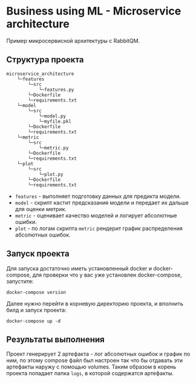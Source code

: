 # Business using ML - Microservice architecture

Пример микросервисной архитектуры с RabbitQM.

## Структура проекта
```
microservice_architecture
    └─features
        └─src
            └─features.py
        └─Dockerfile
        └─requirements.txt
    └─model
        └─src
            └─model.py
            └─myfile.pkl
        └─Dockerfile
        └─requirements.txt
    └─metric
        └─src
            └─metric.py
        └─Dockerfile
        └─requirements.txt
    └─plot
        └─src
            └─plot.py
        └─Dockerfile
        └─requirements.txt
```

 - `features` - выполняет подготовку данных для предикта модели.
 - `model` - скрипт кастит предсказания модели и передает их дальше для оценки метрик.
 - `metric` - оценивает качество моделей и логирует абсолютные ошибки.
 - `plot` - по логам скрипта `metric` рендерит график распределения абсолютных ошибок.

## Запуск проекта

Для запуска достаточно иметь установленный docker и docker-compose, для проверки что у вас уже установлен docker-compose, запустите:
```shell
docker-compose version
```

Далее нужно перейти в корневую директорию проекта, и вполнить билд и запуск проекта:
```shell
docker-compose up -d
```
## Результаты выполнения

Проект генерирует 2 артефакта - лог абсолютных ошибок и график по ним,
по этому compose файл был настроен так что бы отдавать эти артефакты наружу с помощью volumes.
Таким образом в корень проекта попадает папка `logs`, в которой содержатся артефакты.